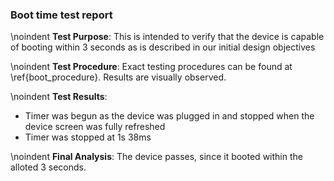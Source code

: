 ### Boot time test report
\noindent
**Test Purpose**:
This is intended to verify that the device is capable of booting within 3 seconds as is described in our initial design objectives 

\noindent
**Test Procedure**:
Exact testing procedures can be found at \ref{boot_procedure}. Results are visually observed.

\noindent
**Test Results**:

- Timer was begun as the device was plugged in and stopped when the device screen was fully refreshed
- Timer was stopped at 1s 38ms

\noindent
**Final Analysis**:
The device passes, since it booted within the alloted 3 seconds. 
